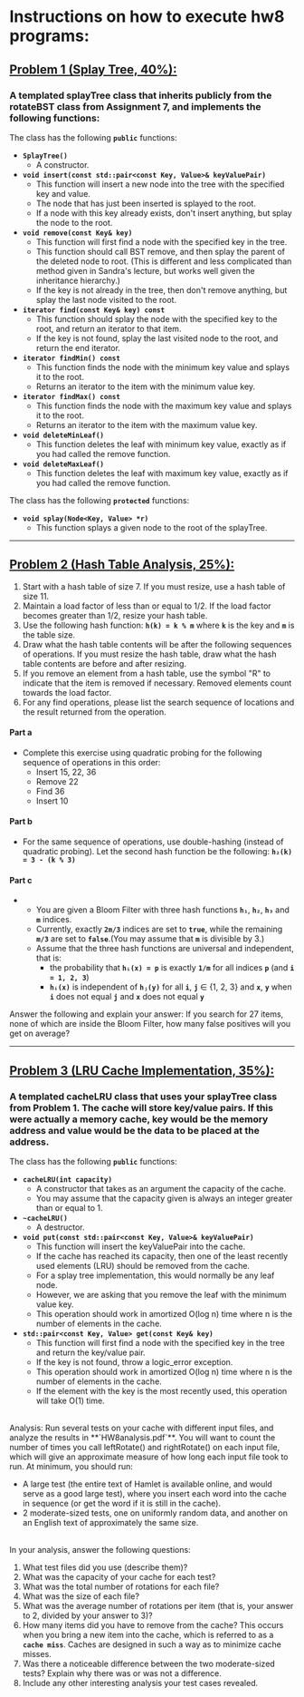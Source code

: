 # Instructions on how to execute hw8 programs:

## [Problem 1 (Splay Tree, 40%): ](splayTree.h)

### A templated splayTree class that inherits publicly from the rotateBST class from Assignment 7, and implements the following functions:

The class has the following **`public`** functions:
- **`SplayTree()`** 
	- A constructor.
- **`void insert(const std::pair<const Key, Value>& keyValuePair)`**
	- This function will insert a new node into the tree with the specified key and value. 
	- The node that has just been inserted is splayed to the root. 
	- If a node with this key already exists, don't insert anything, but splay the node to the root.
- **`void remove(const Key& key)`**
	- This function will first find a node with the specified key in the tree. 
	- This function should call BST remove, and then splay the parent of the deleted node to root. (This is different and less complicated than method given in Sandra's lecture, but works well given the inheritance hierarchy.) 
	- If the key is not already in the tree, then don't remove anything, but splay the last node visited to the root.
- **`iterator find(const Key& key) const`**
	- This function should splay the node with the specified key to the root, and return an iterator to that item. 
	- If the key is not found, splay the last visited node to the root, and return the end iterator.
- **`iterator findMin() const`**
	- This function finds the node with the minimum key value and splays it to the root. 
	- Returns an iterator to the item with the minimum value key.
- **`iterator findMax() const`**
	- This function finds the node with the maximum key value and splays it to the root. 
	- Returns an iterator to the item with the maximum value key.
- **`void deleteMinLeaf()`**
	- This function deletes the leaf with minimum key value, exactly as if you had called the remove function.
- **`void deleteMaxLeaf()`**
	- This function deletes the leaf with maximum key value, exactly as if you had called the remove function.

The class has the following **`protected`** functions:
- **`void splay(Node<Key, Value> *r)`**
	- This function splays a given node to the root of the splayTree.
---

## [Problem 2 (Hash Table Analysis, 25%): ](HW8analysis.pdf)

1. Start with a hash table of size 7. If you must resize, use a hash table of size 11.
2. Maintain a load factor of less than or equal to 1/2. If the load factor becomes greater than 1/2, resize your hash table.
3. Use the following hash function: **`h(k) = k % m`** where **`k`** is the key and **`m`** is the table size.
4. Draw what the hash table contents will be after the following sequences of operations. If you must resize the hash table, draw what the hash table contents are before and after resizing.
5. If you remove an element from a hash table, use the symbol "R" to indicate that the item is removed if necessary. Removed elements count towards the load factor.
6. For any find operations, please list the search sequence of locations and the result returned from the operation.

#### Part a
- Complete this exercise using quadratic probing for the following sequence of operations in this order:
	- Insert 15, 22, 36
	- Remove 22
	- Find 36
	- Insert 10

#### Part b
- For the same sequence of operations, use double-hashing (instead of quadratic probing). Let the second hash function be the following: **`h₂(k) = 3 - (k % 3)`**

#### Part c
-
	- You are given a Bloom Filter with three hash functions **`h₁`**, **`h₂`**, **`h₃`** and **`m`** indices.
	- Currently, exactly **`2m/3`** indices are set to **`true`**, while the remaining **`m/3`** are set to **`false`**.(You may assume that **`m`** is divisible by 3.)
	- Assume that the three hash functions are universal and independent, that is:
		- the probability that **`hᵢ(x) = p`** is exactly **`1/m`** for all indices **`p`** (and **`i = 1, 2, 3`**)
		- **`hᵢ(x)`** is independent of **`hⱼ(y)`** for all **`i`**, **`j`** ∈ {1, 2, 3} and **`x`**, **`y`** when **`i`** does not equal **`j`** and **`x`** does not equal **`y`**

Answer the following and explain your answer: If you search for 27 items, none of which are inside the Bloom Filter, how many false positives will you get on average?

---

## [Problem 3 (LRU Cache Implementation, 35%): ](cacheLRU.h)

### A templated cacheLRU class that uses your splayTree class from Problem 1. The cache will store key/value pairs. If this were actually a memory cache, key would be the memory address and value would be the data to be placed at the address.

The class has the following **`public`** functions:

- **`cacheLRU(int capacity)`**
	- A constructor that takes as an argument the capacity of the cache. 
	- You may assume that the capacity given is always an integer greater than or equal to 1.
- **`~cacheLRU()`**
	- A destructor.
- **`void put(const std::pair<const Key, Value>& keyValuePair)`** 
	- This function will insert the keyValuePair into the cache. 
	- If the cache has reached its capacity, then one of the least recently used elements (LRU) should be removed from the cache. 
	- For a splay tree implementation, this would normally be any leaf node. 
	- However, we are asking that you remove the leaf with the minimum value key. 
	- This operation should work in amortized O(log n) time where n is the number of elements in the cache.
- **`std::pair<const Key, Value> get(const Key& key)`**
	- This function will first find a node with the specified key in the tree and return the key/value pair. 
	- If the key is not found, throw a logic_error exception. 
	- This operation should work in amortized O(log n) time where n is the number of elements in the cache. 
	- If the element with the key is the most recently used, this operation will take O(1) time.
<br/>
Analysis:
Run several tests on your cache with different input files, and analyze the results in **`HW8analysis.pdf`**. You will want to count the number of times you call leftRotate() and rightRotate() on each input file, which will give an approximate measure of how long each input file took to run. At minimum, you should run:

- A large test (the entire text of Hamlet is available online, and would serve as a good large test), where you insert each word into the cache in sequence (or get the word if it is still in the cache).
- 2 moderate-sized tests, one on uniformly random data, and another on an English text of approximately the same size.
<br/>
In your analysis, answer the following questions:

1. What test files did you use (describe them)?
2. What was the capacity of your cache for each test?
3. What was the total number of rotations for each file?
4. What was the size of each file?
5. What was the average number of rotations per item (that is, your answer to 2, divided by your answer to 3)?
6. How many items did you have to remove from the cache? This occurs when you bring a new item into the cache, which is referred to as a **`cache miss`**. Caches are designed in such a way as to minimize cache misses.
7. Was there a noticeable difference between the two moderate-sized tests? Explain why there was or was not a difference.
8. Include any other interesting analysis your test cases revealed.
